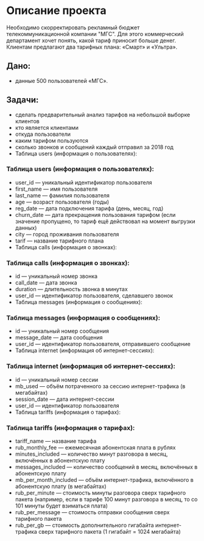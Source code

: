 # Описание проекта
Необходимо скорректировать рекламный бюджет телекоммуникационной компании "МГС". Для этого коммерческий департамент хочет понять, какой тариф приносит больше денег. Клиентам предлагают два тарифных плана: «Смарт» и «Ультра».

## Дано: 
- данные 500 пользователей «МГС».

## Задачи:

- сделать предварительный анализ тарифов на небольшой выборке клиентов
- кто является клиентами
- откуда пользователи
- каким тарифом пользуются
- сколько звонков и сообщений каждый отправил за 2018 год
- Таблица users (информация о пользователях):

### Таблица users (информация о пользователях):
- user_id — уникальный идентификатор пользователя
- first_name — имя пользователя
- last_name — фамилия пользователя
- age — возраст пользователя (годы)
- reg_date — дата подключения тарифа (день, месяц, год)
- churn_date — дата прекращения пользования тарифом (если значение пропущено, то тариф ещё действовал на момент выгрузки данных)
- city — город проживания пользователя
- tarif — название тарифного плана
- Таблица calls (информация о звонках):

### Таблица calls (информация о звонках):
- id — уникальный номер звонка
- call_date — дата звонка
- duration — длительность звонка в минутах
- user_id — идентификатор пользователя, сделавшего звонок
- Таблица messages (информация о сообщениях):

### Таблица messages (информация о сообщениях):
- id — уникальный номер сообщения
- message_date — дата сообщения
- user_id — идентификатор пользователя, отправившего сообщение
- Таблица internet (информация об интернет-сессиях):

### Таблица internet (информация об интернет-сессиях):
- id — уникальный номер сессии
- mb_used — объём потраченного за сессию интернет-трафика (в мегабайтах)
- session_date — дата интернет-сессии
- user_id — идентификатор пользователя
- Таблица tariffs (информация о тарифах):

### Таблица tariffs (информация о тарифах):
- tariff_name — название тарифа
- rub_monthly_fee — ежемесячная абонентская плата в рублях
- minutes_included — количество минут разговора в месяц, включённых в абонентскую плату
- messages_included — количество сообщений в месяц, включённых в абонентскую плату
- mb_per_month_included — объём интернет-трафика, включённого в абонентскую плату (в мегабайтах)
- rub_per_minute — стоимость минуты разговора сверх тарифного пакета (например, если в тарифе 100 минут разговора в месяц, то со 101 минуты будет взиматься плата)
- rub_per_message — стоимость отправки сообщения сверх тарифного пакета
- rub_per_gb — стоимость дополнительного гигабайта интернет-трафика сверх тарифного пакета (1 гигабайт = 1024 мегабайта)
